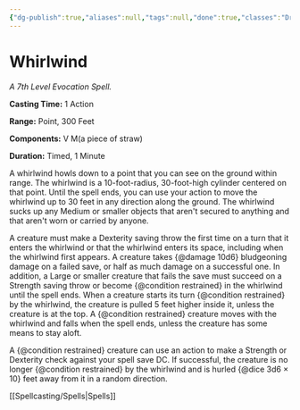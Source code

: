 ```yaml
---
{"dg-publish":true,"aliases":null,"tags":null,"done":true,"classes":"Druid, Sorcerer, Wizard,","spellLevel":7,"school":"Evocation","source":"XGE","permalink":"/spells/whirlwind/","dgHomeLink":false,"dgPassFrontmatter":true}
---
```


# Whirlwind
*A 7th Level Evocation Spell.*

**Casting Time:** 1 Action

**Range:** Point, 300 Feet

**Components:** V M(a piece of straw)

**Duration:** Timed, 1 Minute

A whirlwind howls down to a point that you can see on the ground within range. The whirlwind is a 10-foot-radius, 30-foot-high cylinder centered on that point. Until the spell ends, you can use your action to move the whirlwind up to 30 feet in any direction along the ground. The whirlwind sucks up any Medium or smaller objects that aren't secured to anything and that aren't worn or carried by anyone.



A creature must make a Dexterity saving throw the first time on a turn that it enters the whirlwind or that the whirlwind enters its space, including when the whirlwind first appears. A creature takes {@damage 10d6} bludgeoning damage on a failed save, or half as much damage on a successful one. In addition, a Large or smaller creature that fails the save must succeed on a Strength saving throw or become {@condition restrained} in the whirlwind until the spell ends. When a creature starts its turn {@condition restrained} by the whirlwind, the creature is pulled 5 feet higher inside it, unless the creature is at the top. A {@condition restrained} creature moves with the whirlwind and falls when the spell ends, unless the creature has some means to stay aloft.



A {@condition restrained} creature can use an action to make a Strength or Dexterity check against your spell save DC. If successful, the creature is no longer {@condition restrained} by the whirlwind and is hurled {@dice 3d6 × 10} feet away from it in a random direction.

[[Spellcasting/Spells|Spells]]